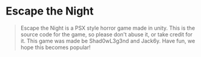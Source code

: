 # Escape the Night

> Escape the Night is a PSX style horror game made in unity.
> This is the source code for the game, so please don't abuse it, or take credit for it.
> This game was made be Shad0wL3g3nd and Jack6y.
> Have fun, we hope this becomes popular!
